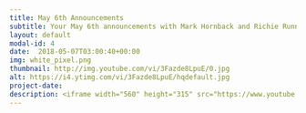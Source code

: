 ```yaml
---
title: May 6th Announcements
subtitle: Your May 6th announcements with Mark Hornback and Richie Runnells.
layout: default
modal-id: 4 
date:  2018-05-07T03:00:40+00:00
img: white_pixel.png
thumbnail: http://img.youtube.com/vi/3Fazde8LpuE/0.jpg
alt: https://i4.ytimg.com/vi/3Fazde8LpuE/hqdefault.jpg
project-date: 
description: <iframe width="560" height="315" src="https://www.youtube.com/embed/3Fazde8LpuE" frameborder="0" allowfullscreen></iframe> 
---
```

